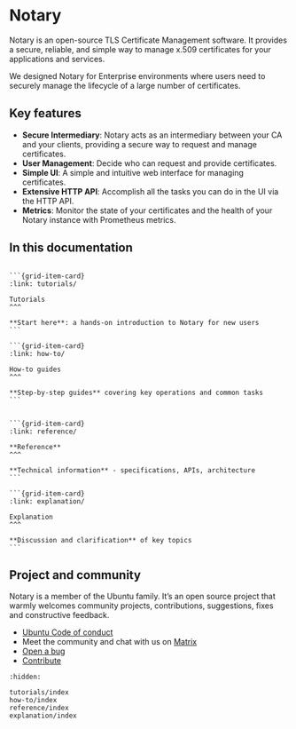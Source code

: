 # Notary

Notary is an open-source TLS Certificate Management software. It provides a secure, reliable, and simple way to manage x.509 certificates for your applications and services.

We designed Notary for Enterprise environments where users need to securely manage the lifecycle of a large number of certificates. 

## Key features

- **Secure Intermediary**: Notary acts as an intermediary between your CA and your clients, providing a secure way to request and manage certificates.
- **User Management**: Decide who can request and provide certificates.
- **Simple UI**: A simple and intuitive web interface for managing certificates.
- **Extensive HTTP API**: Accomplish all the tasks you can do in the UI via the HTTP API.
- **Metrics**: Monitor the state of your certificates and the health of your Notary instance with Prometheus metrics.

## In this documentation

````{grid} 1 1 2 2

```{grid-item-card}
:link: tutorials/

Tutorials
^^^

**Start here**: a hands-on introduction to Notary for new users
```

```{grid-item-card}
:link: how-to/

How-to guides
^^^

**Step-by-step guides** covering key operations and common tasks
```

````


````{grid} 1 1 2 2

```{grid-item-card}
:link: reference/

**Reference**
^^^

**Technical information** - specifications, APIs, architecture
```

```{grid-item-card}
:link: explanation/

Explanation
^^^

**Discussion and clarification** of key topics
```

````

## Project and community

Notary is a member of the Ubuntu family. It’s an open source project that warmly welcomes community projects, contributions, suggestions, fixes and constructive feedback.

- [Ubuntu Code of conduct](https://ubuntu.com/community/ethos/code-of-conduct)
- Meet the community and chat with us on [Matrix](https://matrix.to/#/!yAkGlrYcBFYzYRvOlQ:ubuntu.com?via=ubuntu.com)
- [Open a bug](https://github.com/canonical/notary/issues)
- [Contribute](https://github.com/canonical/notary/)

```{toctree}
:hidden:

tutorials/index
how-to/index
reference/index
explanation/index
```
